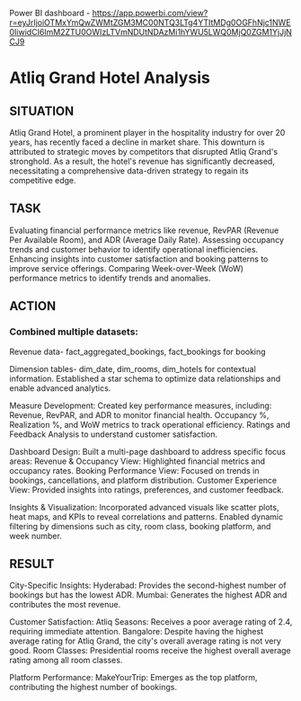 Power BI dashboard - https://app.powerbi.com/view?r=eyJrIjoiOTMxYmQwZWMtZGM3MC00NTQ3LTg4YTItMDg0OGFhNjc1NWE0IiwidCI6ImM2ZTU0OWIzLTVmNDUtNDAzMi1hYWU5LWQ0MjQ0ZGM1YjJjNCJ9

# Atliq Grand Hotel Analysis
## SITUATION
Atliq Grand Hotel, a prominent player in the hospitality industry for over 20 years, has recently faced a decline in market share.
This downturn is attributed to strategic moves by competitors that disrupted Atliq Grand's stronghold. As a result, the hotel's 
revenue has significantly decreased, necessitating a comprehensive data-driven strategy to regain its competitive edge.

## TASK
Evaluating financial performance metrics like revenue, RevPAR (Revenue Per Available Room), and ADR (Average Daily Rate).
Assessing occupancy trends and customer behavior to identify operational inefficiencies.
Enhancing insights into customer satisfaction and booking patterns to improve service offerings.
Comparing Week-over-Week (WoW) performance metrics to identify trends and anomalies.

## ACTION
### Combined multiple datasets:
Revenue data-
fact_aggregated_bookings, 
fact_bookings for booking 

Dimension tables- 
dim_date, 
dim_rooms, 
dim_hotels 
for contextual information.
Established a star schema to optimize data relationships and enable advanced analytics.

Measure Development:
Created key performance measures, including:
Revenue, RevPAR, and ADR to monitor financial health.
Occupancy %, Realization %, and WoW metrics to track operational efficiency.
Ratings and Feedback Analysis to understand customer satisfaction.

Dashboard Design:
Built a multi-page dashboard to address specific focus areas:
Revenue & Occupancy View: Highlighted financial metrics and occupancy rates.
Booking Performance View: Focused on trends in bookings, cancellations, and platform distribution.
Customer Experience View: Provided insights into ratings, preferences, and customer feedback.

Insights & Visualization:
Incorporated advanced visuals like scatter plots, heat maps, and KPIs to reveal correlations and patterns.
Enabled dynamic filtering by dimensions such as city, room class, booking platform, and week number.

## RESULT

City-Specific Insights:
Hyderabad: Provides the second-highest number of bookings but has the lowest ADR.
Mumbai: Generates the highest ADR and contributes the most revenue.

Customer Satisfaction:
Atliq Seasons: Receives a poor average rating of 2.4, requiring immediate attention.
Bangalore: Despite having the highest average rating for Atliq Grand, the city's overall average rating is not very good.
Room Classes: Presidential rooms receive the highest overall average rating among all room classes.

Platform Performance:
MakeYourTrip: Emerges as the top platform, contributing the highest number of bookings.
